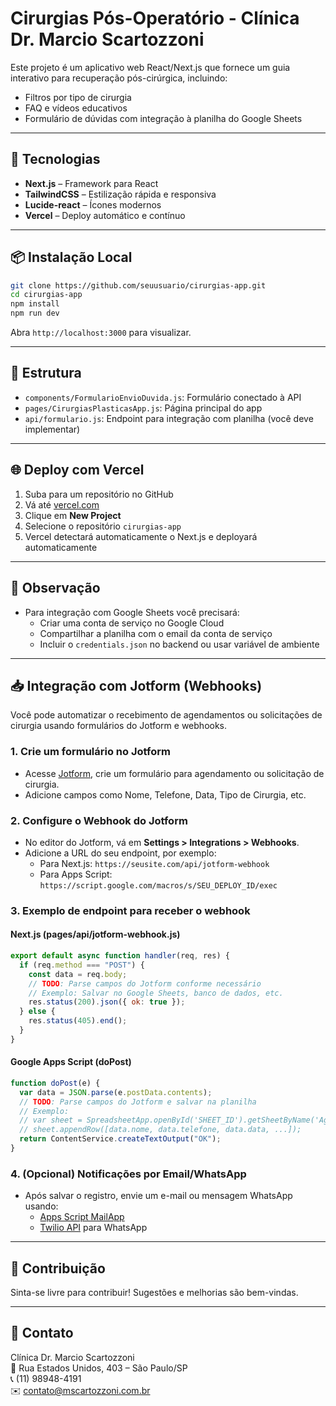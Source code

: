 # Cirurgias Pós-Operatório - Clínica Dr. Marcio Scartozzoni

Este projeto é um aplicativo web React/Next.js que fornece um guia interativo para recuperação pós-cirúrgica, incluindo:

- Filtros por tipo de cirurgia
- FAQ e vídeos educativos
- Formulário de dúvidas com integração à planilha do Google Sheets

---

## 🚀 Tecnologias

- **Next.js** – Framework para React
- **TailwindCSS** – Estilização rápida e responsiva
- **Lucide-react** – Ícones modernos
- **Vercel** – Deploy automático e contínuo

---

## 📦 Instalação Local

```bash
git clone https://github.com/seuusuario/cirurgias-app.git
cd cirurgias-app
npm install
npm run dev
```

Abra `http://localhost:3000` para visualizar.

---

## 📝 Estrutura

- `components/FormularioEnvioDuvida.js`: Formulário conectado à API
- `pages/CirurgiasPlasticasApp.js`: Página principal do app
- `api/formulario.js`: Endpoint para integração com planilha (você deve implementar)

---

## 🌐 Deploy com Vercel

1. Suba para um repositório no GitHub
2. Vá até [vercel.com](https://vercel.com)
3. Clique em **New Project**
4. Selecione o repositório `cirurgias-app`
5. Vercel detectará automaticamente o Next.js e deployará automaticamente

---

## 🔐 Observação

- Para integração com Google Sheets você precisará:
  - Criar uma conta de serviço no Google Cloud
  - Compartilhar a planilha com o email da conta de serviço
  - Incluir o `credentials.json` no backend ou usar variável de ambiente

---

## 📥 Integração com Jotform (Webhooks)

Você pode automatizar o recebimento de agendamentos ou solicitações de cirurgia usando formulários do Jotform e webhooks.

### 1. Crie um formulário no Jotform

- Acesse [Jotform](https://www.jotform.com/), crie um formulário para agendamento ou solicitação de cirurgia.
- Adicione campos como Nome, Telefone, Data, Tipo de Cirurgia, etc.

### 2. Configure o Webhook do Jotform

- No editor do Jotform, vá em **Settings > Integrations > Webhooks**.
- Adicione a URL do seu endpoint, por exemplo:
  - Para Next.js: `https://seusite.com/api/jotform-webhook`
  - Para Apps Script: `https://script.google.com/macros/s/SEU_DEPLOY_ID/exec`

### 3. Exemplo de endpoint para receber o webhook

#### Next.js (pages/api/jotform-webhook.js)

```js
export default async function handler(req, res) {
  if (req.method === "POST") {
    const data = req.body;
    // TODO: Parse campos do Jotform conforme necessário
    // Exemplo: Salvar no Google Sheets, banco de dados, etc.
    res.status(200).json({ ok: true });
  } else {
    res.status(405).end();
  }
}
```

#### Google Apps Script (doPost)

```js
function doPost(e) {
  var data = JSON.parse(e.postData.contents);
  // TODO: Parse campos do Jotform e salvar na planilha
  // Exemplo:
  // var sheet = SpreadsheetApp.openById('SHEET_ID').getSheetByName('Agendamento');
  // sheet.appendRow([data.nome, data.telefone, data.data, ...]);
  return ContentService.createTextOutput("OK");
}
```

### 4. (Opcional) Notificações por Email/WhatsApp

- Após salvar o registro, envie um e-mail ou mensagem WhatsApp usando:
  - [Apps Script MailApp](https://developers.google.com/apps-script/reference/mail/mail-app)
  - [Twilio API](https://www.twilio.com/docs/whatsapp/send-messages) para WhatsApp

---

## 🤝 Contribuição

Sinta-se livre para contribuir! Sugestões e melhorias são bem-vindas.

---

## 📧 Contato

Clínica Dr. Marcio Scartozzoni  
📍 Rua Estados Unidos, 403 – São Paulo/SP  
📞 (11) 98948-4191  
✉️ contato@mscartozzoni.com.br
